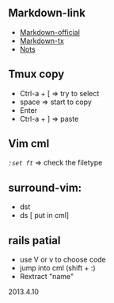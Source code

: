 Markdown-link
-------------
[1]: http://daringfireball.net/projects/markdown/syntax "Daring"
[2]: http://markdown.tw/
- [Markdown-official][1]
- [Markdown-tx][2]
- [Nots](http://snails.github.io/2012/05/08/Learn-to-Markdown/)

Tmux copy
---------
* Ctrl-a + [        => try to select
* space             => start to copy
* Enter
* Ctrl-a + ]        => paste

Vim cml
-------
*`:set ft`* => check the filetype

surround-vim:
-------------
- dst  
- ds [ put in cml]

rails patial
------------
*   use V or v to choose code 
*   jump into cml (shift + :)
*   Rextract "name"

2013.4.10
